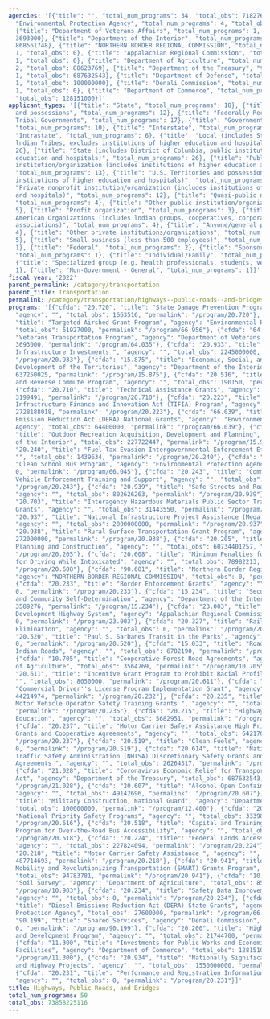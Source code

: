 ```yaml
---
agencies: '[{"title": "", "total_num_programs": 34, "total_obs": 71827636056}, {"title":
  "Environmental Protection Agency", "total_num_programs": 4, "total_obs": 153927000},
  {"title": "Department of Veterans Affairs", "total_num_programs": 1, "total_obs":
  3693000}, {"title": "Department of the Interior", "total_num_programs": 3, "total_obs":
  868561748}, {"title": "NORTHERN BORDER REGIONAL COMMISSION", "total_num_programs":
  1, "total_obs": 0}, {"title": "Appalachian Regional Commission", "total_num_programs":
  1, "total_obs": 0}, {"title": "Department of Agriculture", "total_num_programs":
  2, "total_obs": 88623769}, {"title": "Department of the Treasury", "total_num_programs":
  1, "total_obs": 687632543}, {"title": "Department of Defense", "total_num_programs":
  1, "total_obs": 100000000}, {"title": "Denali Commission", "total_num_programs":
  1, "total_obs": 0}, {"title": "Department of Commerce", "total_num_programs": 1,
  "total_obs": 128151000}]'
applicant_types: '[{"title": "State", "total_num_programs": 18}, {"title": "U.S. Territories
  and possessions", "total_num_programs": 12}, {"title": "Federally Recognized lndian
  Tribal Governments", "total_num_programs": 17}, {"title": "Government - General",
  "total_num_programs": 10}, {"title": "Interstate", "total_num_programs": 5}, {"title":
  "Intrastate", "total_num_programs": 6}, {"title": "Local (includes State-designated
  lndian Tribes, excludes institutions of higher education and hospitals", "total_num_programs":
  26}, {"title": "State (includes District of Columbia, public institutions of higher
  education and hospitals)", "total_num_programs": 26}, {"title": "Public nonprofit
  institution/organization (includes institutions of higher education and hospitals)",
  "total_num_programs": 13}, {"title": "U.S. Territories and possessions (includes
  institutions of higher education and hospitals)", "total_num_programs": 9}, {"title":
  "Private nonprofit institution/organization (includes institutions of higher education
  and hospitals)", "total_num_programs": 12}, {"title": "Quasi-public nonprofit institution/organization",
  "total_num_programs": 4}, {"title": "Other public institution/organization", "total_num_programs":
  5}, {"title": "Profit organization", "total_num_programs": 3}, {"title": "Native
  American Organizations (includes lndian groups, cooperatives, corporations, partnerships,
  associations)", "total_num_programs": 4}, {"title": "Anyone/general public", "total_num_programs":
  4}, {"title": "Other private institutions/organizations", "total_num_programs":
  5}, {"title": "Small business (less than 500 employees)", "total_num_programs":
  1}, {"title": "Federal", "total_num_programs": 2}, {"title": "Sponsored organization",
  "total_num_programs": 1}, {"title": "Individual/Family", "total_num_programs": 1},
  {"title": "Specialized group (e.g. health professionals, students, veterans)", "total_num_programs":
  1}, {"title": "Non-Government - General", "total_num_programs": 1}]'
fiscal_year: '2022'
parent_permalink: /category/transportation
parent_title: Transportation
permalink: /category/transportation/highways--public-roads--and-bridges
programs: '[{"cfda": "20.720", "title": "State Damage Prevention Program Grants",
  "agency": "", "total_obs": 1663516, "permalink": "/program/20.720"}, {"cfda": "66.956",
  "title": "Targeted Airshed Grant Program", "agency": "Environmental Protection Agency",
  "total_obs": 61927000, "permalink": "/program/66.956"}, {"cfda": "64.035", "title":
  "Veterans Transportation Program", "agency": "Department of Veterans Affairs", "total_obs":
  3693000, "permalink": "/program/64.035"}, {"cfda": "20.933", "title": "National
  Infrastructure Investments ", "agency": "", "total_obs": 2245000000, "permalink":
  "/program/20.933"}, {"cfda": "15.875", "title": "Economic, Social, and Political
  Development of the Territories", "agency": "Department of the Interior", "total_obs":
  637250025, "permalink": "/program/15.875"}, {"cfda": "20.516", "title": "Job Access
  and Reverse Commute Program", "agency": "", "total_obs": 190150, "permalink": "/program/20.516"},
  {"cfda": "20.710", "title": "Technical Assistance Grants", "agency": "", "total_obs":
  3199491, "permalink": "/program/20.710"}, {"cfda": "20.223", "title": "Transportation
  Infrastructure Finance and Innovation Act (TIFIA) Program", "agency": "", "total_obs":
  2728188018, "permalink": "/program/20.223"}, {"cfda": "66.039", "title": "Diesel
  Emission Reduction Act (DERA) National Grants", "agency": "Environmental Protection
  Agency", "total_obs": 64400000, "permalink": "/program/66.039"}, {"cfda": "15.916",
  "title": "Outdoor Recreation Acquisition, Development and Planning", "agency": "Department
  of the Interior", "total_obs": 227722447, "permalink": "/program/15.916"}, {"cfda":
  "20.240", "title": "Fuel Tax Evasion-Intergovernmental Enforcement Effort", "agency":
  "", "total_obs": 1439634, "permalink": "/program/20.240"}, {"cfda": "66.045", "title":
  "Clean School Bus Program", "agency": "Environmental Protection Agency", "total_obs":
  0, "permalink": "/program/66.045"}, {"cfda": "20.243", "title": "Commercial Motor
  Vehicle Enforcement Training and Support", "agency": "", "total_obs": 5000000, "permalink":
  "/program/20.243"}, {"cfda": "20.939", "title": "Safe Streets and Roads for All",
  "agency": "", "total_obs": 802626263, "permalink": "/program/20.939"}, {"cfda":
  "20.703", "title": "Interagency Hazardous Materials Public Sector Training and Planning
  Grants", "agency": "", "total_obs": 31443550, "permalink": "/program/20.703"}, {"cfda":
  "20.937", "title": "National Infrastructure Project Assistance (Mega Projects)",
  "agency": "", "total_obs": 2000000000, "permalink": "/program/20.937"}, {"cfda":
  "20.938", "title": "Rural Surface Transportation Grant Program", "agency": "", "total_obs":
  272000000, "permalink": "/program/20.938"}, {"cfda": "20.205", "title": "Highway
  Planning and Construction", "agency": "", "total_obs": 60734401257, "permalink":
  "/program/20.205"}, {"cfda": "20.608", "title": "Minimum Penalties for Repeat Offenders
  for Driving While Intoxicated", "agency": "", "total_obs": 78982213, "permalink":
  "/program/20.608"}, {"cfda": "90.601", "title": "Northern Border Regional Development",
  "agency": "NORTHERN BORDER REGIONAL COMMISSION", "total_obs": 0, "permalink": "/program/90.601"},
  {"cfda": "20.233", "title": "Border Enforcement Grants", "agency": "", "total_obs":
  0, "permalink": "/program/20.233"}, {"cfda": "15.234", "title": "Secure Rural Schools
  and Community Self-Determination", "agency": "Department of the Interior", "total_obs":
  3589276, "permalink": "/program/15.234"}, {"cfda": "23.003", "title": "Appalachian
  Development Highway System", "agency": "Appalachian Regional Commission", "total_obs":
  0, "permalink": "/program/23.003"}, {"cfda": "20.327", "title": "Railroad Crossing
  Elimination", "agency": "", "total_obs": 0, "permalink": "/program/20.327"}, {"cfda":
  "20.520", "title": "Paul S. Sarbanes Transit in the Parks", "agency": "", "total_obs":
  0, "permalink": "/program/20.520"}, {"cfda": "15.033", "title": "Road Maintenance
  Indian Roads", "agency": "", "total_obs": 6782190, "permalink": "/program/15.033"},
  {"cfda": "10.705", "title": "Cooperative Forest Road Agreements", "agency": "Department
  of Agriculture", "total_obs": 3564769, "permalink": "/program/10.705"}, {"cfda":
  "20.611", "title": "Incentive Grant Program to Prohibit Racial Profiling", "agency":
  "", "total_obs": 8050000, "permalink": "/program/20.611"}, {"cfda": "20.232", "title":
  "Commercial Driver''s License Program Implementation Grant", "agency": "", "total_obs":
  44214974, "permalink": "/program/20.232"}, {"cfda": "20.235", "title": "Commercial
  Motor Vehicle Operator Safety Training Grants ", "agency": "", "total_obs": 3100000,
  "permalink": "/program/20.235"}, {"cfda": "20.215", "title": "Highway Training and
  Education", "agency": "", "total_obs": 5682951, "permalink": "/program/20.215"},
  {"cfda": "20.237", "title": "Motor Carrier Safety Assistance High Priority Activities
  Grants and Cooperative Agreements", "agency": "", "total_obs": 64217071, "permalink":
  "/program/20.237"}, {"cfda": "20.519", "title": "Clean Fuels", "agency": "", "total_obs":
  0, "permalink": "/program/20.519"}, {"cfda": "20.614", "title": "National Highway
  Traffic Safety Administration (NHTSA) Discretionary Safety Grants and Cooperative
  Agreements ", "agency": "", "total_obs": 26264317, "permalink": "/program/20.614"},
  {"cfda": "21.028", "title": "Coronavirus Economic Relief for Transportation Services
  Act", "agency": "Department of the Treasury", "total_obs": 687632543, "permalink":
  "/program/21.028"}, {"cfda": "20.607", "title": "Alcohol Open Container Requirements",
  "agency": "", "total_obs": 49142696, "permalink": "/program/20.607"}, {"cfda": "12.400",
  "title": "Military Construction, National Guard", "agency": "Department of Defense",
  "total_obs": 100000000, "permalink": "/program/12.400"}, {"cfda": "20.616", "title":
  "National Priority Safety Programs", "agency": "", "total_obs": 333980497, "permalink":
  "/program/20.616"}, {"cfda": "20.518", "title": "Capital and Training Assistance
  Program for Over-the-Road Bus Accessibility", "agency": "", "total_obs": 0, "permalink":
  "/program/20.518"}, {"cfda": "20.224", "title": "Federal Lands Access Program",
  "agency": "", "total_obs": 227824094, "permalink": "/program/20.224"}, {"cfda":
  "20.218", "title": "Motor Carrier Safety Assistance ", "agency": "", "total_obs":
  487714693, "permalink": "/program/20.218"}, {"cfda": "20.941", "title": "Strengthening
  Mobility and Revolutionizing Transportation (SMART) Grants Program", "agency": "",
  "total_obs": 94783781, "permalink": "/program/20.941"}, {"cfda": "10.903", "title":
  "Soil Survey", "agency": "Department of Agriculture", "total_obs": 85059000, "permalink":
  "/program/10.903"}, {"cfda": "20.234", "title": "Safety Data Improvement Program",
  "agency": "", "total_obs": 0, "permalink": "/program/20.234"}, {"cfda": "66.040",
  "title": "Diesel Emissions Reduction Act (DERA) State Grants", "agency": "Environmental
  Protection Agency", "total_obs": 27600000, "permalink": "/program/66.040"}, {"cfda":
  "90.199", "title": "Shared Services", "agency": "Denali Commission", "total_obs":
  0, "permalink": "/program/90.199"}, {"cfda": "20.200", "title": "Highway Research
  and Development Program", "agency": "", "total_obs": 21744700, "permalink": "/program/20.200"},
  {"cfda": "11.300", "title": "Investments for Public Works and Economic Development
  Facilities", "agency": "Department of Commerce", "total_obs": 128151000, "permalink":
  "/program/11.300"}, {"cfda": "20.934", "title": "Nationally Significant Freight
  and Highway Projects", "agency": "", "total_obs": 1550000000, "permalink": "/program/20.934"},
  {"cfda": "20.231", "title": "Performance and Registration Information Systems Management",
  "agency": "", "total_obs": 0, "permalink": "/program/20.231"}]'
title: Highways, Public Roads, and Bridges
total_num_programs: 50
total_obs: 73858225116
---
```

